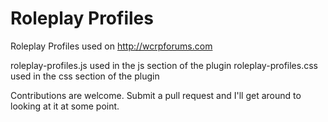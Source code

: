 # Roleplay Profiles
Roleplay Profiles used on http://wcrpforums.com

roleplay-profiles.js used in the js section of the plugin
roleplay-profiles.css used in the css section of the plugin

Contributions are welcome. Submit a pull request and I'll get around to looking at it at some point.
